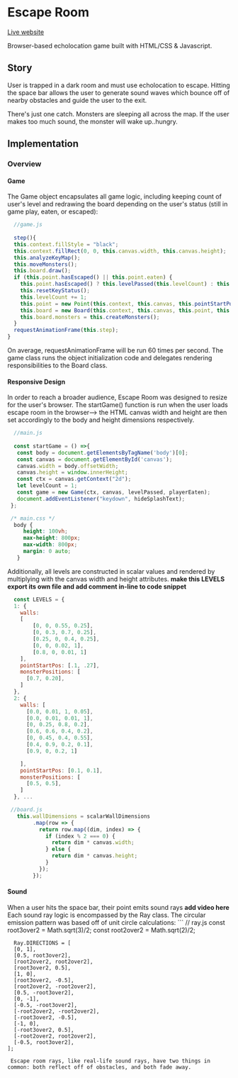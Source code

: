 
# Escape Room
[Live website](https://srekhi.github.io/escape_room/)

Browser-based echolocation game built with HTML/CSS & Javascript.

## Story
User is trapped in a dark room and must use echolocation to escape. Hitting the space bar allows the user to generate sound waves which bounce off of nearby obstacles and guide the user to the exit.

There's just one catch. Monsters are sleeping all across the map. If the user makes too much sound, the monster will wake up..hungry.

## Implementation
### Overview 

  #### Game 
  The Game object encapsulates all game logic, including keeping count of user's level and redrawing the board depending on the user's status (still in game play, eaten, or escaped):
  ```javascript
    //game.js
    
    step(){
    this.context.fillStyle = "black";
    this.context.fillRect(0, 0, this.canvas.width, this.canvas.height);
    this.analyzeKeyMap();
    this.moveMonsters();
    this.board.draw();
    if (this.point.hasEscaped() || this.point.eaten) {
      this.point.hasEscaped() ? this.levelPassed(this.levelCount) : this.playerEaten(this.levelCount);
      this.resetKeyStatus();
      this.levelCount += 1;
      this.point = new Point(this.context, this.canvas, this.pointStartPos());
      this.board = new Board(this.context, this.canvas, this.point, this.walls());
      this.board.monsters = this.createMonsters();
    }
    requestAnimationFrame(this.step);
  }
  ```
  On average, requestAnimationFrame will be run 60 times per second. The game class runs the object initialization code and delegates rendering responsibilities to the Board class.

 #### Responsive Design
 In order to reach a broader audience, Escape Room was designed to resize for the user's browser. The startGame() function is run when the user loads escape room in the browser--> the HTML canvas width and height are then set accordingly to the body and height dimensions respectively. 
 ```javascript 
   //main.js
  
   const startGame = () =>{
    const body = document.getElementsByTagName('body')[0];
    const canvas = document.getElementById('canvas');
    canvas.width = body.offsetWidth;
    canvas.height = window.innerHeight;
    const ctx = canvas.getContext("2d");
    let levelCount = 1;
    const game = new Game(ctx, canvas, levelPassed, playerEaten);
    document.addEventListener("keydown", hideSplashText);
  };
 ```
 ```css
  /* main.css */
   body {
      height: 100vh;
      max-height: 800px;
      max-width: 800px;
      margin: 0 auto;
    }
 ```
  Additionally, all levels are constructed in scalar values and rendered by multiplying with the canvas width and height attributes.
  **make this LEVELS export its own file and add comment in-line to code snippet**
  ```javascript
    const LEVELS = {
    1: {
      walls:
      [
          [0, 0, 0.55, 0.25],
          [0, 0.3, 0.7, 0.25],
          [0.25, 0, 0.4, 0.25],
          [0, 0, 0.02, 1],
          [0.8, 0, 0.01, 1]
      ],
      pointStartPos: [.1, .27],
      monsterPositions: [
        [0.7, 0.20],
      ]
    },
    2: {
      walls: [
        [0.0, 0.01, 1, 0.05],
        [0.0, 0.01, 0.01, 1],
        [0, 0.25, 0.8, 0.2],
        [0.6, 0.6, 0.4, 0.2],
        [0, 0.45, 0.4, 0.55],
        [0.4, 0.9, 0.2, 0.1],
        [0.9, 0, 0.2, 1]

      ],
      pointStartPos: [0.1, 0.1],
      monsterPositions: [
        [0.5, 0.5],
      ]
    }, ...
  ```
  
  ```javascript
   //board.js
     this.wallDimensions = scalarWallDimensions
          .map(row => {
            return row.map((dim, index) => {
              if (index % 2 === 0) {
                return dim * canvas.width;
              } else {
                return dim * canvas.height;
              }
            });
          });
   ```
   #### Sound 
   When a user hits the space bar, their point emits sound rays **add video here** Each sound ray logic is encompassed by the Ray class. The circular emission pattern was based off of unit circle calculations:
    ```
    // ray.js 
      const root3over2 = Math.sqrt(3)/2;
      const root2over2 = Math.sqrt(2)/2;

      Ray.DIRECTIONS = [
      [0, 1],
      [0.5, root3over2],
      [root2over2, root2over2],
      [root3over2, 0.5],
      [1, 0],
      [root3over2, -0.5],
      [root2over2, -root2over2],
      [0.5, -root3over2],
      [0, -1],
      [-0.5, -root3over2],
      [-root2over2, -root2over2],
      [-root3over2, -0.5],
      [-1, 0],
      [-root3over2, 0.5],
      [-root2over2, root2over2],
      [-0.5, root3over2],
    ];
   ```
    Escape room rays, like real-life sound rays, have two things in common: both reflect off of obstacles, and both fade away.
